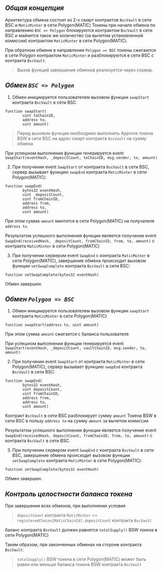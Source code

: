 ## ***Общая концепция***
Архитектура обмена состоит из 2-х смарт контрактов `BscVault` в сети BSC и `MaticMinter` в сети Polygon(MATIC)
Токены при начале обмена по направлению `BSC => Polygon` блокируются контрактом `BscVault` в сети BSC и майнится такое же количество 
(за вычетом установленной комиссии) контрактом `MaticMinter` в сети Polygon(MATIC). 

При обратном обмене в направлении `Polygon => BSC` токены сжигаются в сети Polygon контрактом `MaticMinter` 
и разблокируются в сети BSC с контракта `BscVault`.
>Вызов функций завершения обменов реализуется через сервер.

## ***Обмен `BSC => Polygon`***
1. Обмен инициируется пользователем вызовом функции `swapStart` контракта `BscVault` в сети BSC
```solidity
function swapStart(
        uint toChainID,
        address to,
        uint amount)
```
>Перед вызовом функции необходимо выполнить Approve токена BSW в сети BSC на адрес смарт контракта `BscVault` на сумму обмена

При успешном выполнении функции генерируется event 
`SwapStart(eventHash, _depositCount, toChainID, msg.sender, to, amount)`

2. При получении event `SwapStart` от контракта `BscVault` в сети BSC, сервер вызывает функцию `swapEnd` контракта `MaticMinter` в сети Polygon(MATIC):
```solidity
function swapEnd(
        bytes32 eventHash,
        uint _depositCount,
        uint fromChainID,
        address from,
        address to,
        uint amount)
```
При этом сумма `amount` минтится в сети Polygon(MATIC) на получателя `address to`.

Результатом успешного выполнения функции является получение 
event `SwapEnd(receivedHash, _depositCount, fromChainID, from, to, amount)` c контракта `MaticMinter` в сети Polygon(MATIC)

3. При получении сервером event `SwapEnd` c контракта `MaticMinter` в сети Polygon(MATIC), 
завершение обмена происходит вызовом функции `setSwapComplete` контракта `BscVault` в сети BSC:
```solidity
function setSwapComplete(bytes32 eventHash)
```
Обмен завершен.

## ***Обмен `Polygon => BSC`***
1. Обмен инициируется пользователем вызовом функции `swapStart` контракта `MaticMinter` в сети Polygon(MATIC)
```solidity
function swapStart(address to, uint amount)
```
При этом сумма `amount` сжигается с баланса пользователя

При успешном выполнении функции генерируется event
`SwapStart(eventHash, _depositCount, vaultChainID, msg.sender, to, amount)`

2. При получении event `SwapStart` от контракта `MaticMinter` в сети Polygon(MATIC), 
сервер вызывает функцию `swapEnd` контракта `BscVault` в сети BSC:
```solidity
function swapEnd(
        bytes32 eventHash,
        uint depositCount,
        uint fromChainID,
        address from,
        address to,
        uint amount)
```
Контракт `BscVault` в сети BSC разблокирует сумму `amount` Токена BSW в сети BSC в пользу `address to` 
на сумму `amount` за вычетом комиссии

Результатом успешного выполнения функции является получение
event `SwapEnd(receivedHash, depositCount, fromChainID, from, to, amount)` с контракта `BscVault` в сети BSC.

3. При получении сервером event `SwapEnd` c контракта `BscVault` в сети BSC,
   завершение обмена происходит вызовом функции `setSwapComplete` контракта `MaticMinter` в сети Polygon(MATIC):
```solidity
function setSwapComplete(bytes32 eventHash)
```
Обмен завершен.

## ***Контроль целостности баланса токена***

При завершении всех обменов, при выполнении условия
>`depositCount` контракта `MaticMinter` == `registeredChains[MaticChainId].depositCount` контракта `BscVault`

баланс контракта `BscVault` должен равнятся `totalSupply()` BSW токена в сети Polygon(MATIC)

Таким образом, при законченных обменах на стороне контракта `BscVault`: 
>`totalSupply()` BSW токена в сети Polygon(MATIC) может быть равен или меньше баланса токена BSW контракта `BscVault`